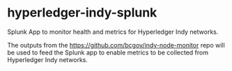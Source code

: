 # hyperledger-indy-splunk
Splunk App to monitor health and metrics for Hyperledger Indy networks.

The outputs from the https://github.com/bcgov/indy-node-monitor repo will be used to feed the Splunk app to enable metrics to be collected from Hyperledger Indy networks.
